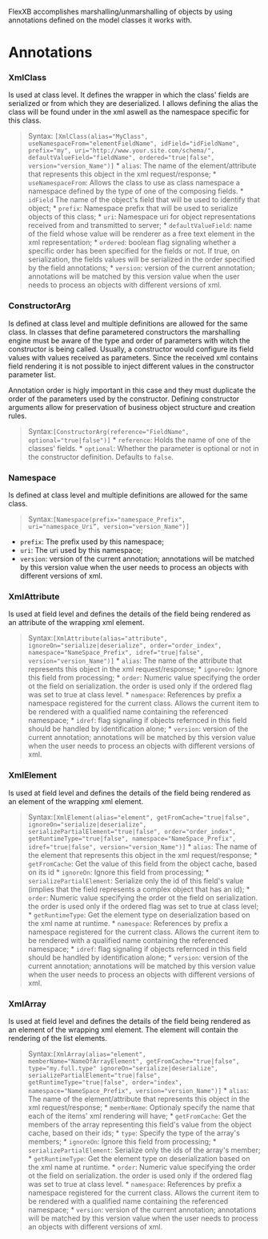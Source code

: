 FlexXB accomplishes marshalling/unmarshalling of objects by using annotations defined on the model classes it works with.

# Annotations #

### XmlClass ###
Is used at class level. It defines the wrapper in which the class' fields are serialized or from which they are deserialized. I allows defining the alias the class will be found under in the xml aswell as the namespace specific for this class.

> Syntax: `[XmlClass(alias="MyClass", useNamespaceFrom="elementFieldName", idField="idFieldName", prefix="my", uri="http://www.your.site.com/schema/", defaultValueField="fieldName", ordered="true|false", version="version_Name")]`
    * `alias`: The name of the element/attribute that represents this object in the xml request/response;
    * `useNamespaceFrom`: Allows the class to use as class namespace a namespace defined by the type of one of the composing fields.
    * `idField` The name of the object's field that will be used to identify that object;
    * `prefix`: Namespace prefix that will be used to serialize objects of this class;
    * `uri`: Namespace uri for object representations received from and transmitted to server;
    * `defaultValueField`: name of the field whose value will be renderer as a free text element in the xml representation;
    * `ordered`: boolean flag signaling whether a specific order has been specified for the fields or not. If true, on serialization, the fields values will be serialized in the order specified by the field annotations;
    * `version`: version of the current annotation; annotations will be matched by this version value when the user needs to process an objects with different versions of xml.

### ConstructorArg ###
Is defined at class level and multiple definitions are allowed for the same class. In classes that define parametered constructors the marshalling engine must be aware of the type and order of parameters with witch the constructor is being called. Usually, a constructor would configure its field values with values received as parameters. Since the received xml contains field rendering it is not possible to inject different values in the constructor parameter list.

Annotation order is higly important in this case and they must duplicate the order of the parameters used by the constructor.
Defining constructor arguments allow for preservation of business object structure and creation rules.

> Syntax:`[ConstructorArg(reference="FieldName", optional="true|false")]`
    * `reference`: Holds the name of one of the classes' fields.
    * `optional`: Whether the parameter is optional or not in the constructor definition. Defaults to `false`.

### Namespace ###
Is defined at class level and multiple definitions are allowed for the same class.

> Syntax:`[Namespace(prefix="namespace_Prefix", uri="namespace_Uri”, version="version_Name")]`
  * `prefix`: The prefix used by this namespace;
  * `uri`: The uri used by this namespace;
  * `version`: version of the current annotation; annotations will be matched by this version value when the user needs to process an objects with different versions of xml.


### XmlAttribute ###
Is used at field level and defines the details of the field being rendered as an attribute of the wrapping xml element.
> Syntax:`[XmlAttribute(alias="attribute", ignoreOn="serialize|deserialize", order="order_index", namespace="NameSpace_Prefix", idref="true|false",  version="version_Name")]`
    * `alias`: The name of the attribute that represents this object in the xml request/response;
    * `ignoreOn`: Ignore this field from processing;
    * `order`: Numeric value specifying the order ot the field on serialization. the order is used only if the ordered flag was set to true at class level.
    * `namespace`: References by prefix a namespace registered for the current class. Allows the current item to be rendered with a qualified name containing the referenced namespace;
    * `idref`: flag signaling if objects refernced in this field should be handled by identification alone;
    * `version`: version of the current annotation; annotations will be matched by this version value when the user needs to process an objects with different versions of xml.

### XmlElement ###
Is used at field level and defines the details of the field being rendered as an element of the wrapping xml element.
> Syntax:`[XmlElement(alias="element", getFromCache="true|false", ignoreOn="serialize|deserialize", serializePartialElement="true|false", order="order_index", getRuntimeType="true|false", namespace="NameSpace_Prefix", idref="true|false", version="version_Name")]`
    * `alias`: The name of the element that represents this object in the xml request/response;
    * `getFromCache`: Get the value of this field from the object cache, based on its id
    * `ignoreOn`: Ignore this field from processing;
    * `serializePartialElement`: Serialize only the id of this field's value (implies that the field represents a complex object that has an id);
    * `order`: Numeric value specifying the order ot the field on serialization. the order is used only if the ordered flag was set to true at class level;
    * `getRuntimeType`: Get the element type on deserialization based on the xml name at runtime.
    * `namespace`: References by prefix a namespace registered for the current class. Allows the current item to be rendered with a qualified name containing the referenced namespace;
    * `idref`: flag signaling if objects refernced in this field should be handled by identification alone;
    * `version`: version of the current annotation; annotations will be matched by this version value when the user needs to process an objects with different versions of xml.

### XmlArray ###
Is used at field level and defines the details of the field being rendered as an element of the wrapping xml element. The element will contain the rendering of the list elements.
> Syntax:`[XmlArray(alias="element", memberName="NameOfArrayElement", getFromCache="true|false", type="my.full.type" ignoreOn="serialize|deserialize", serializePartialElement="true|false", getRuntimeType="true|false", order="index", namespace="NameSpace_Prefix", version="version_Name")]`
    * `alias`: The name of the element/attribute that represents this object in the xml request/response;
    * `memberName`: Optionaly specify the name that each of the items' xml rendering will have;
    * `getFromCache`: Get the members of the array representing this field's value from the object cache, based on their ids;
    * `type`: Specify the type of the array's members;
    * `ignoreOn`: Ignore this field from processing;
    * `serializePartialElement`: Serialize only the ids of the array's member;
    * `getRuntimeType`: Get the element type on deserialization based on the xml name at runtime.
    * `order`: Numeric value specifying the order ot the field on serialization. the order is used only if the ordered flag was set to true at class level.
    * `namespace`: References by prefix a namespace registered for the current class. Allows the current item to be rendered with a qualified name containing the referenced namespace;
    * `version`: version of the current annotation; annotations will be matched by this version value when the user needs to process an objects with different versions of xml.